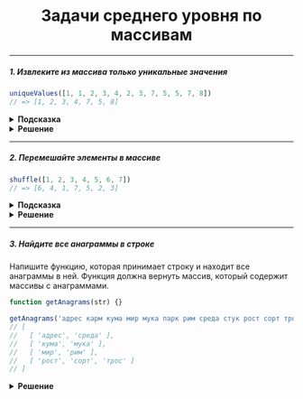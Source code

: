 <div align="center">

# Задачи среднего уровня по массивам

</div>

---

##### 1. Извлеките из массива только уникальные значения

```javascript
uniqueValues([1, 1, 2, 3, 4, 2, 3, 7, 5, 5, 7, 8])
// => [1, 2, 3, 4, 7, 5, 8]
```

<details><summary><b>Подсказка</b></summary>
<p>

Попробуйте использовать `new Set()`.

</p>
</details>

<details><summary><b>Решение</b></summary>
<p>

```javascript
function uniqueValues(arr) {
  return [...new Set(arr)]
}
```

</p>
</details>

---

##### 2. Перемешайте элементы в массиве

```javascript
shuffle([1, 2, 3, 4, 5, 6, 7])
// => [6, 4, 1, 7, 5, 2, 3]
```

<details><summary><b>Подсказка</b></summary>
<p>

Попробуйте использовать метод `Array.sort()` и `Math.random()`.

</p>
</details>

<details><summary><b>Решение</b></summary>
<p>

```javascript
function shuffle(arr) {
  return arr.sort(() => Math.random() - 0.5)
}
```

</p>
</details>

---

##### 3. Найдите все анаграммы в строке
Напишите функцию, которая принимает строку и находит все анаграммы в ней. Функция должна вернуть массив, который содержит массивы с анаграммами.

```javascript
function getAnagrams(str) {}

getAnagrams('адрес карм кума мир мука парк рим среда стук рост сорт трос')
// [
//   [ 'адрес', 'среда' ],
//   [ 'кума', 'мука' ],
//   [ 'мир', 'рим' ],
//   [ 'рост', 'сорт', 'трос' ]
// ]
```

<details><summary><b>Решение</b></summary>
<p>

```javascript
function getAnagrams(str) {
  const words = str.split(' ')
  const result = []
  const freqCounter = {}

  function sort(str) {
    return str.split('').sort().join('')
  }

  for (let val of words) {
    freqCounter[sort(val)] = []
  }

  for (let i = 0; i < words.length; i++) {
    let alphabetVal = sort(words[i])
    if (freqCounter[alphabetVal]) {
      freqCounter[alphabetVal].push(words[i])
    }
  }

  for (let val in freqCounter) {
    if (freqCounter[val].length > 1) {
      result.push(freqCounter[val])
    }
  }

  return result
}
```

</p>
</details>
